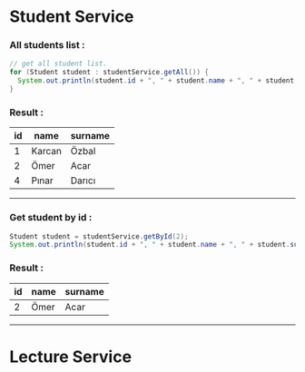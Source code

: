 # Student Service

### All students list : 
```Java
// get all student list. 
for (Student student : studentService.getAll()) {
  System.out.println(student.id + ", " + student.name + ", " + student.surname);
} 
```
### Result : 
|id|name|surname|
|---|---|---|
|1|Karcan|Özbal|
|2|Ömer|Acar|
|4|Pınar|Darıcı|

* * *

### Get student by id : 
```Java
Student student = studentService.getById(2);
System.out.println(student.id + ", " + student.name + ", " + student.surname);
```
### Result : 
|id|name|surname|
|---|---|---|
|2|Ömer|Acar|

* * *

# Lecture Service
